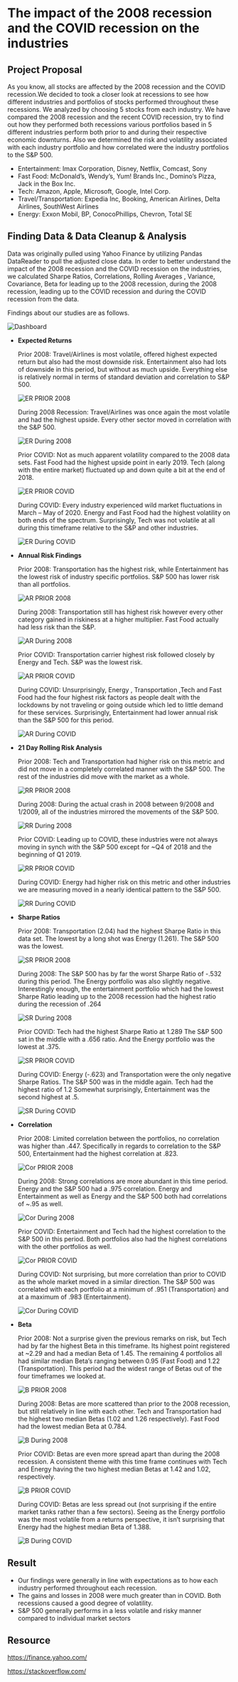 # The impact of the 2008 recession and the COVID recession on the industries

## Project Proposal
As you know, all stocks are affected by the 2008 recession and the COVID recession.We decided to took a closer look at recessions to see how different industries and portfolios of stocks performed throughout these recessions. We analyzed by choosing 5 stocks from each industry. 
We have compared the 2008 recession and the recent COVID recession, try to find out how they performed both recessions various portfolios based in 5 different industries perform both prior to and during their respective economic downturns.
Also we determined the risk and volatility associated with each industry portfolio and how correlated were the industry portfolios to the S&P 500.

- Entertainment: Imax Corporation, Disney, Netflix, Comcast, Sony
- Fast Food: McDonald’s, Wendy’s, Yum! Brands Inc., Domino’s Pizza, Jack in the Box Inc.
- Tech: Amazon, Apple, Microsoft, Google, Intel Corp.
- Travel/Transportation: Expedia Inc, Booking, American Airlines, Delta Airlines, SouthWest Airlines
- Energy: Exxon Mobil, BP, ConocoPhillips, Chevron, Total SE


## Finding Data & Data Cleanup & Analysis
Data was originally pulled using  Yahoo Finance by utilizing Pandas DataReader to pull the adjusted close data.
In order to better understand the impact of the 2008 recession and the COVID recession on the industries, we calculated Sharpe Ratios, Correlations, Rolling Averages , Variance, Covariance, Beta for leading up to the 2008 recession, during the 2008 recession, leading up to the COVID recession and during the COVID recession from the data.

Findings about our studies are as follows.

![Dashboard](https://github.com/crcrawfo1/Project1/blob/main/Photos/dashboardgif.gif)


 - **Expected Returns**

    Prior 2008: Travel/Airlines is most volatile, offered highest expected return but also had the most downside risk. Entertainment also had lots of downside in this period, but without as much upside. Everything else is relatively normal in terms of standard deviation and correlation to S&P 500. 

    ![ER PRIOR 2008](https://github.com/crcrawfo1/Project1/blob/main/Photos/returns/returns_before_2008.PNG)

    During 2008 Recession: Travel/Airlines was once again the most volatile and had the highest upside. Every other sector moved in correlation with the S&P 500.

    ![ER During 2008](https://github.com/crcrawfo1/Project1/blob/main/Photos/returns/returns_during_2008.PNG)
   
    Prior COVID: Not as much apparent volatility compared to the 2008 data sets. Fast Food had the highest upside point in early 2019. Tech (along with the entire market) fluctuated up and down quite a bit at the end of 2018. 

    ![ER PRIOR COVID](https://github.com/crcrawfo1/Project1/blob/main/Photos/returns/returns_before_covid.PNG)

    During COVID: Every industry experienced wild market fluctuations in March – May of 2020. Energy and Fast Food had the highest volatility on both ends of the spectrum. Surprisingly, Tech was not volatile at all during this timeframe relative to the S&P and other industries.

    ![ER During COVID](https://github.com/crcrawfo1/Project1/blob/main/Photos/returns/returns_during_covid.PNG)
    


 - **Annual Risk Findings**
 
    Prior 2008: Transportation has the highest risk, while Entertainment has the lowest risk of industry specific portfolios. S&P 500 has lower risk than all portfolios.

    ![AR PRIOR 2008](https://github.com/crcrawfo1/Project1/blob/main/Photos/annual_risk/annual_risk_before_2008.PNG)

    During 2008: Transportation still has highest risk however every other category gained in riskiness at a higher multiplier. Fast Food actually had less risk than the S&P. 
    
    ![AR During 2008](https://github.com/crcrawfo1/Project1/blob/main/Photos/annual_risk/annual_risk_during_2008.PNG)
    
    Prior COVID: Transportation carrier highest risk followed closely by Energy and Tech. S&P was the lowest risk. 

    ![AR PRIOR COVID](https://github.com/crcrawfo1/Project1/blob/main/Photos/annual_risk/annual_risk_before_covid.PNG)
    
    During COVID: Unsurprisingly, Energy , Transportation ,Tech and Fast Food  had the four highest risk factors as people dealt with the lockdowns by not traveling or going outside which led to little demand for these services. Surprisingly, Entertainment had lower annual risk than the S&P 500 for this period. 

    ![AR During COVID](https://github.com/crcrawfo1/Project1/blob/main/Photos/annual_risk/annual_risk_during_covid.PNG)



-  **21 Day Rolling Risk Analysis**

    Prior 2008: Tech and Transportation had higher risk on this metric and did not move in a completely correlated manner with the S&P 500. The rest of the industries did move with the market as a whole. 

    ![RR PRIOR 2008](https://github.com/crcrawfo1/Project1/blob/main/Photos/21_day_rolling_risk/21_day_rolling_risk_pre_2008.PNG)

    During 2008: During the actual crash in 2008 between 9/2008 and 1/2009, all of the industries mirrored the movements of the S&P 500.

    ![RR During 2008](https://github.com/crcrawfo1/Project1/blob/main/Photos/21_day_rolling_risk/21_day_rolling_risk_during_2008.PNG)

    Prior COVID: Leading up to COVID, these industries were not always moving in synch with the S&P 500 except for ~Q4 of 2018 and the beginning of Q1 2019. 

    ![RR PRIOR COVID](https://github.com/crcrawfo1/Project1/blob/main/Photos/21_day_rolling_risk/21_day_rolling_risk_pre_covid.PNG)

    During COVID: Energy  had higher risk on this metric and  other  industries we are measuring moved in a nearly identical pattern to the S&P 500.

    ![RR During COVID](https://github.com/crcrawfo1/Project1/blob/main/Photos/21_day_rolling_risk/21_day_rolling_risk_during_covid.PNG)


- **Sharpe Ratios**

    Prior 2008: Transportation (2.04) had the highest Sharpe Ratio in this data set. The lowest by a long shot was Energy (1.261). The S&P 500 was the lowest. 

    ![SR PRIOR 2008](https://github.com/crcrawfo1/Project1/blob/main/Photos/sharpe_ratios/sharpe_ratios_pre_2008.PNG)
    
    During 2008: The S&P 500 has by far the worst Sharpe Ratio of -.532 during this period. The Energy portfolio was also slightly negative. Interestingly enough, the entertainment portfolio which had the lowest Sharpe Ratio leading up to the 2008 recession had the highest ratio during the recession of .264

    ![SR During 2008](https://github.com/crcrawfo1/Project1/blob/main/Photos/sharpe_ratios/sharpe_ratios_during_2008.PNG)
    
    Prior COVID: Tech had the highest Sharpe Ratio at 1.289 The S&P 500 sat in the middle with a .656 ratio. And the Energy portfolio was the lowest at .375. 

    ![SR PRIOR COVID](https://github.com/crcrawfo1/Project1/blob/main/Photos/sharpe_ratios/sharpe_ratios_pre_covid.PNG)
    
    During COVID: Energy (-.623) and Transportation were the only negative Sharpe Ratios. The S&P 500 was in the middle again. Tech had the highest ratio of 1.2 Somewhat surprisingly, Entertainment was the second highest at .5. 

    ![SR During COVID](https://github.com/crcrawfo1/Project1/blob/main/Photos/sharpe_ratios/sharpe_ratios_during_covid.PNG)



- **Correlation**

    Prior 2008: Limited correlation between the portfolios, no correlation was higher than .447. Specifically in regards to correlation to the S&P 500, Entertainment had the highest correlation at .823. 

    ![Cor PRIOR 2008](https://github.com/crcrawfo1/Project1/blob/main/Photos/correlations/corr_pre_2008.PNG)

    During 2008: Strong correlations are more abundant in this time period. Energy and the S&P 500 had a .975 correlation. Energy and Entertainment as well as Energy and the S&P 500 both had correlations of ~.95 as well. 

    ![Cor During 2008](https://github.com/crcrawfo1/Project1/blob/main/Photos/correlations/corr_during_2008.PNG)

    Prior COVID: Entertainment and Tech had the highest correlation to the S&P 500 in this period. Both portfolios also had the highest correlations with the other portfolios as well. 

    ![Cor PRIOR COVID](https://github.com/crcrawfo1/Project1/blob/main/Photos/correlations/corr_pre_covid.PNG)

    During COVID: Not surprising, but more correlation than prior to COVID as the whole market moved in a similar direction. The S&P 500 was correlated with each portfolio at a minimum of .951 (Transportation) and at a maximum of .983 (Entertainment). 
    
    ![Cor During COVID](https://github.com/crcrawfo1/Project1/blob/main/Photos/correlations/corr_during_covid.PNG)


- **Beta**

    Prior 2008: Not a surprise given the previous remarks on risk, but Tech had by far the highest Beta in this timeframe. Its highest point registered at ~2.29 and had a median Beta of 1.45. The remaining 4 portfolios all had similar median Beta’s ranging between 0.95 (Fast Food) and 1.22 (Transportation). This period had the widest range of Betas out of the four timeframes we looked at.   

    ![B PRIOR 2008](https://github.com/crcrawfo1/Project1/blob/main/Photos/beta_variability/variability_beta_pre_2008.PNG) 

    During 2008: Betas are more scattered than prior to the 2008 recession, but still relatively in line with each other. Tech and Transportation had the highest two median Betas (1.02 and 1.26 respectively). Fast Food had the lowest median Beta at 0.784.

    ![B During 2008](https://github.com/crcrawfo1/Project1/blob/main/Photos/beta_variability/variability_beta_during_2008.PNG) 

    Prior COVID: Betas are even more spread apart than during the 2008 recession. A consistent theme with this time frame continues with Tech and Energy having the two highest median Betas at 1.42 and 1.02, respectively. 

    ![B PRIOR COVID](https://github.com/crcrawfo1/Project1/blob/main/Photos/beta_variability/variability_beta_pre_covid.PNG)

    During COVID: Betas are less spread out (not surprising if the entire market tanks rather than a few sectors). Seeing as the Energy portfolio was the most volatile from a returns perspective, it isn’t surprising that Energy had the highest median Beta of 1.388.

    ![B During COVID](https://github.com/crcrawfo1/Project1/blob/main/Photos/beta_variability/variability_beta_during_covid.PNG) 


## Result

- Our findings were generally in line with expectations as to how each industry performed throughout each recession. 
- The gains and losses in 2008 were much greater than in COVID. Both recessions caused a good degree of volatility. 
- S&P 500 generally performs in a less volatile and risky manner compared to individual market sectors

## Resource

https://finance.yahoo.com/

https://stackoverflow.com/